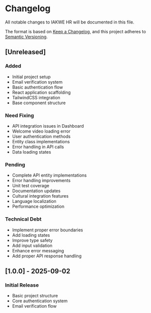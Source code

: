 # Changelog

All notable changes to IAKWE HR will be documented in this file.

The format is based on [Keep a Changelog](https://keepachangelog.com/en/1.0.0/),
and this project adheres to [Semantic Versioning](https://semver.org/spec/v2.0.0.html).

## [Unreleased]

### Added
- Initial project setup
- Email verification system
- Basic authentication flow
- React application scaffolding
- TailwindCSS integration
- Base component structure

### Need Fixing
- API integration issues in Dashboard
- Welcome video loading error
- User authentication methods
- Entity class implementations
- Error handling in API calls
- Data loading states

### Pending
- Complete API entity implementations
- Error handling improvements
- Unit test coverage
- Documentation updates
- Cultural integration features
- Language localization
- Performance optimization

### Technical Debt
- Implement proper error boundaries
- Add loading states
- Improve type safety
- Add input validation
- Enhance error messaging
- Add proper API response handling

## [1.0.0] - 2025-09-02
### Initial Release
- Basic project structure
- Core authentication system
- Email verification flow

